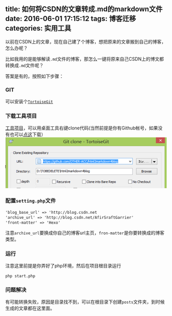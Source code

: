 title: 如何将CSDN的文章转成.md的markdown文件
date: 2016-06-01 17:15:12
tags: 博客迁移
categories: 实用工具
---

以前在CSDN上的文章，现在自己建了个博客，想把原来的文章搬到自己的博客，怎么办呢？

比如我用的是能够解读`.md`文件的博客，那怎么一键将原来自己CSDN上的博文都转换成`.md`文件呢？

答案是有的，按照如下步骤：

### GIT

可以安装个[`TortoiseGit`](https://tortoisegit.org/)

### 下载工具项目

[工具项目](https://github.com/OTHER-ACC/html2markdown4blog)，可以用桌面工具右键clone代码(当然前提是你有Github帐号，如果没有也可以[点这](https://github.com/OTHER-ACC/html2markdown4blog/archive/master.zip)下载）
<img src="/images/git-clone.png" class="full-image" />

### 配置`setting.php`文件
```
'blog_base_url' => 'http://blog.csdn.net
'archive_url' => 'http://blog.csdn.net/AfirSraftGarrier'
'front-matter' => 'Hexo'
```
注意`archive_url`要换成你自己的博客url主页，`fron-matter`是你要转换成的博客类型。

### 运行
注意这里前提是你弄好了php环境，然后在项目根目录运行
```
php start.php
```
### 问题解决
有可能转换失败，原因是目录找不到，可以在根目录下创建`posts`文件夹，到时候生成的文章都在这里面。